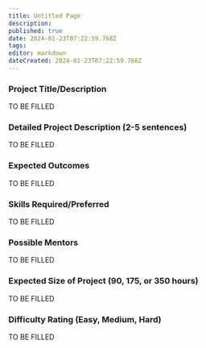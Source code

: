 ```yaml
---
title: Untitled Page
description: 
published: true
date: 2024-01-23T07:22:59.768Z
tags: 
editor: markdown
dateCreated: 2024-01-23T07:22:59.768Z
---
```


### Project Title/Description

TO BE FILLED
  
### Detailed Project Description (2-5 sentences)

TO BE FILLED

### Expected Outcomes

TO BE FILLED

### Skills Required/Preferred

TO BE FILLED

### Possible Mentors

TO BE FILLED

### Expected Size of Project (90, 175, or 350 hours)

TO BE FILLED

### Difficulty Rating (Easy, Medium, Hard)

TO BE FILLED